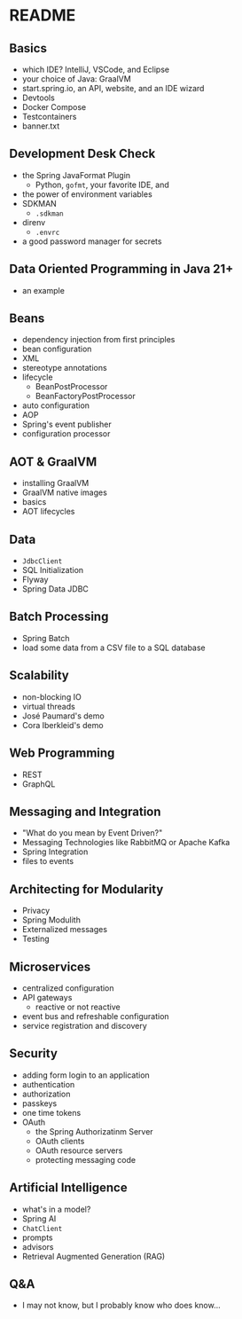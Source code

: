 # README 



## Basics
* which IDE? IntelliJ, VSCode, and Eclipse
* your choice of Java: GraalVM
* start.spring.io, an API, website, and an IDE wizard 
* Devtools
* Docker Compose 
* Testcontainers
* banner.txt

## Development Desk Check
* the Spring JavaFormat Plugin 
	* Python, `gofmt`, your favorite IDE, and 
* the power of environment variables
* SDKMAN
	* `.sdkman`
* direnv 
	*  `.envrc`
* a good password manager for secrets 


## Data Oriented Programming in Java 21+ 
* an example

## Beans
* dependency injection from first principles
* bean configuration
* XML
* stereotype annotations
* lifecycle 
	* BeanPostProcessor
	* BeanFactoryPostProcessor
* auto configuration 
* AOP
* Spring's event publisher
* configuration processor


## AOT & GraalVM
* installing GraalVM 
* GraalVM native images 
* basics
* AOT lifecycles

## Data 
* `JdbcClient`
* SQL Initialization
* Flyway
* Spring Data JDBC


## Batch Processing
* Spring Batch
* load some data from a CSV file to a SQL database

## Scalability 
* non-blocking IO
* virtual threads
* José Paumard's demo
* Cora Iberkleid's demo 

## Web Programming
* REST
* GraphQL 

## Messaging and Integration
* "What do you mean by Event Driven?"
* Messaging Technologies like RabbitMQ or Apache Kafka
* Spring Integration
* files to events

## Architecting for Modularity
* Privacy
* Spring Modulith 
* Externalized messages
* Testing 

## Microservices
* centralized configuration 
* API gateways 
	* reactive or not reactive
* event bus and refreshable configuration
* service registration and discovery

## Security 
* adding form login to an application
* authentication 
* authorization
* passkeys
* one time tokens
* OAuth 
	* the Spring Authorizatinm Server
	* OAuth clients
	* OAuth resource servers
	* protecting messaging code

## Artificial Intelligence
* what's in a model?
* Spring AI
* `ChatClient`
* prompts
* advisors
* Retrieval Augmented Generation (RAG)

## Q&A 
* I may not know, but I probably know who does know...





